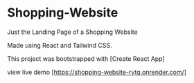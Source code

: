 # Shopping-Website

Just the Landing Page of a Shopping Website

Made using React and Tailwind CSS.

This project was bootstrapped with [Create React App]

view live demo [https://shopping-website-rytq.onrender.com/]
